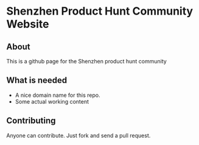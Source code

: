 # Shenzhen Product Hunt Community Website
## About
This is a github page for the Shenzhen product hunt community

## What is needed
* A nice domain name for this repo.
* Some actual working content

## Contributing
Anyone can contribute. Just fork and send a pull request.

